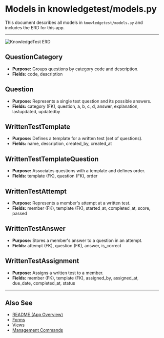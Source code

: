# Models in knowledgetest/models.py

This document describes all models in `knowledgetest/models.py` and includes the ERD for this app.

---

![KnowledgeTest ERD](knowledgetest.png)

## QuestionCategory
- **Purpose:** Groups questions by category code and description.
- **Fields:** code, description

## Question
- **Purpose:** Represents a single test question and its possible answers.
- **Fields:** category (FK), question, a, b, c, d, answer, explanation, lastupdated, updatedby

## WrittenTestTemplate
- **Purpose:** Defines a template for a written test (set of questions).
- **Fields:** name, description, created_by, created_at

## WrittenTestTemplateQuestion
- **Purpose:** Associates questions with a template and defines order.
- **Fields:** template (FK), question (FK), order

## WrittenTestAttempt
- **Purpose:** Represents a member's attempt at a written test.
- **Fields:** member (FK), template (FK), started_at, completed_at, score, passed

## WrittenTestAnswer
- **Purpose:** Stores a member's answer to a question in an attempt.
- **Fields:** attempt (FK), question (FK), answer, is_correct

## WrittenTestAssignment
- **Purpose:** Assigns a written test to a member.
- **Fields:** member (FK), template (FK), assigned_by, assigned_at, due_date, completed_at, status

---

## Also See
- [README (App Overview)](README.md)
- [Forms](forms.md)
- [Views](views.md)
- [Management Commands](management.md)
